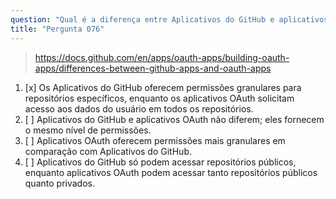 ```yaml
---
question: "Qual é a diferença entre Aplicativos do GitHub e aplicativos OAuth?"
title: "Pergunta 076"
---
```


> https://docs.github.com/en/apps/oauth-apps/building-oauth-apps/differences-between-github-apps-and-oauth-apps  
1. [x] Os Aplicativos do GitHub oferecem permissões granulares para repositórios específicos, enquanto os aplicativos OAuth solicitam acesso aos dados do usuário em todos os repositórios.  
1. [ ] Aplicativos do GitHub e aplicativos OAuth não diferem; eles fornecem o mesmo nível de permissões.  
1. [ ] Aplicativos OAuth oferecem permissões mais granulares em comparação com Aplicativos do GitHub.  
1. [ ] Aplicativos do GitHub só podem acessar repositórios públicos, enquanto aplicativos OAuth podem acessar tanto repositórios públicos quanto privados.  
